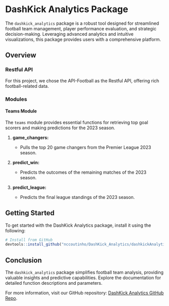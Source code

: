 # DashKick Analytics Package

The `dashkick_analytics` package is a robust tool designed for streamlined football team management, player performance evaluation, and strategic decision-making. Leveraging advanced analytics and intuitive visualizations, this package provides users with a comprehensive platform.

## Overview

### Restful API

For this project, we chose the API-Football as the Restful API, offering rich football-related data.

### Modules

#### Teams Module

The `teams` module provides essential functions for retrieving top goal scorers and making predictions for the 2023 season.

1. **game_changers:**
   - Pulls the top 20 game changers from the Premier League 2023 season.

2. **predict_win:**
   - Predicts the outcomes of the remaining matches of the 2023 season.

3. **predict_league:**
   - Predicts the final league standings of the 2023 season.

## Getting Started

To get started with the DashKick Analytics package, install it using the following:

```r
# Install from GitHub
devtools::install_github("nccoutinho/DashKick_Analytics/dashkickAnalytics")
```

## Conclusion

The `dashkick_analytics` package simplifies football team analysis, providing valuable insights and predictive capabilities. Explore the documentation for detailed function descriptions and parameters.

For more information, visit our GitHub repository: [DashKick Analytics GitHub Repo](https://github.com/nccoutinho/DashKick_Analytics).